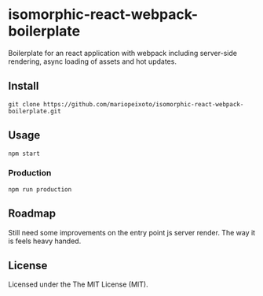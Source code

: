 # isomorphic-react-webpack-boilerplate

Boilerplate for an react application with webpack including server-side rendering, async loading of assets and hot updates.

## Install

```
git clone https://github.com/mariopeixoto/isomorphic-react-webpack-boilerplate.git
```

## Usage

```
npm start
```

### Production

```
npm run production
```

## Roadmap

Still need some improvements on the entry point js server render. The way it is feels heavy handed.

## License

Licensed under the The MIT License (MIT).
